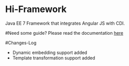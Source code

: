 # Hi-Framework
Java EE 7 Framework that integrates Angular JS with CDI.

#Need some guide?
Please read the documentation [here](https://emerjoin.github.io/Hi-Framework/docs/Getting_started/Introduction.html "Hi-Framework")


#Changes-Log
* Dynamic embedding support added
* Template transformation support added